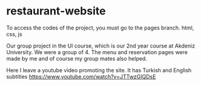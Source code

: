 # restaurant-website
To access the codes of the project, you must go to the pages branch.
html, css, js


Our group project in the UI course, which is our 2nd year course at Akdeniz University.
We were a group of 4.
The menu and reservation pages were made by me and of course my group mates also helped.

Here I leave a youtube video promoting the site. It has Turkish and English subtitles
https://www.youtube.com/watch?v=JTTwzGIQDsE


